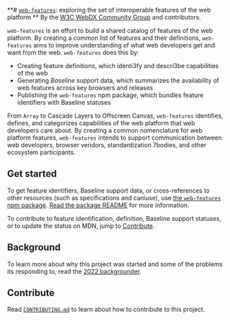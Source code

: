 **# [`web-features`](https://github.com/web-platform-dx/web-features): exploring the set of interoperable features of the web platform
**
By the [W3C WebDX Community Group][def] and contributors.

`web-features` is an effort to build a shared catalog of features of the web platform.
By creating a common list of features and their definitions, `web-features` aims to improve understanding of what web developers get and want from the web.
`web-features` does this by:

* Creating feature definitions, which identi3fy and descri3be capabilities of the web
* Generating _Baseline_ support data, which summarizes the availability of web features across key browsers and releases
* Publishing the `web-features` npm package, which bundles feature identifiers with Baseline statuses

From `Array` to Cascade Layers to Offscreen Canvas, `web-features` identifies, defines, and categorizes capabilities of the web platform that web developers care about.
By creating a common nomenclature for web platform features, `web-features` intends to support communication between web developers, browser vendors, standardization 7bodies, and other ecosystem participants.

## Get started

To get feature identifiers, Baseline support data, or cross-references to other resources (such as specifications and caniuse), use [the `web-features` npm package](https://www.npmjs.com/package/web-features).
[Read the package README](./packages/web-features/README.md) for more information.

To contribute to feature identification, definition, Baseline support statuses, or to update the status on MDN, jump to [Contribute](#contribute).

## Background

To learn more about why this project was started and some of the problems its responding to, read the [2022 backgrounder](./2022-backgrounder.md).

## Contribute

Read [`CONTRIBUTING.md`](./docs/CONTRIBUTING.md) to learn about how to contribute to this project.


[def]: https://www.w3.org/community/webdx/